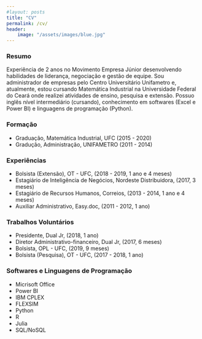 ```yaml
---
#layout: posts
title: "CV"
permalink: /cv/
header:
    image: "/assets/images/blue.jpg"
---
```


### Resumo

Experiência de 2 anos no Movimento Empresa Júnior desenvolvendo habilidades de liderança, negociação e gestão de equipe. Sou  administrador de empresas pelo Centro Universitário Unifametro e, atualmente, estou cursando Matemática Industrial na Universidade Federal do Ceará onde realizei atividades de ensino, pesquisa e extensão. Possuo inglês nível intermediário (cursando), conhecimento em softwares (Excel e Power BI) e linguagens de programação (Python).

### Formação

- Graduação, Matemática Industrial, UFC (2015 - 2020)
- Gradução, Administração, UNIFAMETRO (2011 - 2014)

### Experiências

- Bolsista (Extensão), OT - UFC, (2018 - 2019, 1 ano e 4 meses)
- Estagiário de Inteligência de Negócios, Nordeste Distribuidora, (2017, 3 meses)
- Estagiário de Recursos Humanos, Correios, (2013 - 2014, 1 ano e 4 meses)
- Auxiliar Administrativo, Easy.doc, (2011 - 2012, 1 ano)

### Trabalhos Voluntários

- Presidente, Dual Jr, (2018, 1 ano)
- Diretor Administrativo-financeiro, Dual Jr, (2017, 6 meses)
- Bolsista, OPL - UFC, (2019, 9 meses)
- Bolsista (Pesquisa), OT - UFC, (2017 - 2018, 1 ano)

### Softwares e Linguagens de Programação

- Micrisoft Office
- Power BI
- IBM CPLEX
- FLEXSIM
- Python
- R
- Julia
- SQL/NoSQL

